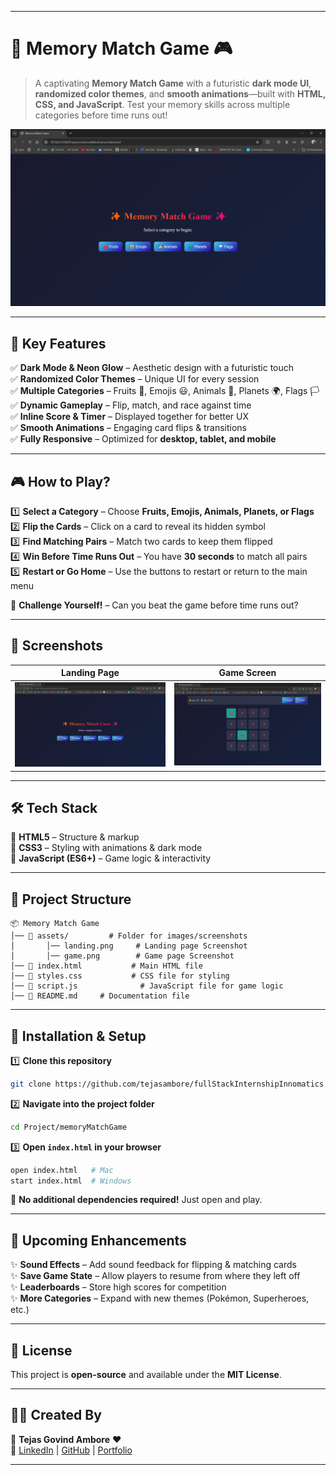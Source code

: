 
---

# 🧠 **Memory Match Game** 🎮  

> A captivating **Memory Match Game** with a futuristic **dark mode UI**, **randomized color themes**, and **smooth animations**—built with **HTML, CSS, and JavaScript**. Test your memory skills across multiple categories before time runs out!  

![Memory Match Game Banner](assets/landing.png)  

---

## 🌟 **Key Features**  
✅ **Dark Mode & Neon Glow** – Aesthetic design with a futuristic touch  
✅ **Randomized Color Themes** – Unique UI for every session  
✅ **Multiple Categories** – Fruits 🍎, Emojis 😃, Animals 🐶, Planets 🌍, Flags 🏳️  
✅ **Dynamic Gameplay** – Flip, match, and race against time  
✅ **Inline Score & Timer** – Displayed together for better UX  
✅ **Smooth Animations** – Engaging card flips & transitions  
✅ **Fully Responsive** – Optimized for **desktop, tablet, and mobile**  

---

## 🎮 **How to Play?**  
1️⃣ **Select a Category** – Choose **Fruits, Emojis, Animals, Planets, or Flags**  
2️⃣ **Flip the Cards** – Click on a card to reveal its hidden symbol  
3️⃣ **Find Matching Pairs** – Match two cards to keep them flipped  
4️⃣ **Win Before Time Runs Out** – You have **30 seconds** to match all pairs  
5️⃣ **Restart or Go Home** – Use the buttons to restart or return to the main menu  

🚀 **Challenge Yourself!** – Can you beat the game before time runs out?  

---

## 📸 **Screenshots**  

| Landing Page | Game Screen |
|-------------|------------|
| ![Landing Page](assets/landing.png) | ![Game Screen](assets/game.png) |

---

## 🛠️ **Tech Stack**  
🔹 **HTML5** – Structure & markup  
🔹 **CSS3** – Styling with animations & dark mode  
🔹 **JavaScript (ES6+)** – Game logic & interactivity  

---

## 📂 **Project Structure**  
```
📦 Memory Match Game
│── 📂 assets/         # Folder for images/screenshots
│       │── landing.png     # Landing page Screenshot
│       │── game.png        # Game page Screenshot
│── 📜 index.html           # Main HTML file
│── 📜 styles.css           # CSS file for styling
│── 📜 script.js              # JavaScript file for game logic
│── 📜 README.md     # Documentation file
```

---

## 🚀 **Installation & Setup**  
1️⃣ **Clone this repository**  
```sh
git clone https://github.com/tejasambore/fullStackInternshipInnomatics.git
```
2️⃣ **Navigate into the project folder**  
```sh
cd Project/memoryMatchGame
```
3️⃣ **Open `index.html` in your browser**  
```sh
open index.html   # Mac
start index.html  # Windows
```
📌 **No additional dependencies required!** Just open and play.  

---

## 🎯 **Upcoming Enhancements**  
✨ **Sound Effects** – Add sound feedback for flipping & matching cards  
✨ **Save Game State** – Allow players to resume from where they left off  
✨ **Leaderboards** – Store high scores for competition  
✨ **More Categories** – Expand with new themes (Pokémon, Superheroes, etc.)  

---

## 📜 **License**  
This project is **open-source** and available under the **MIT License**.  

---

## 👨‍💻 **Created By**  
🚀 **Tejas Govind Ambore**  ❤️<br /> 
🔗 [LinkedIn](https://www.linkedin.com/in/tejasambore) | [GitHub](https://github.com/tejasambore) | [Portfolio](#)  

---
